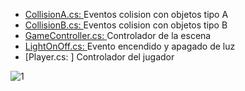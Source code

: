 - [CollisionA.cs: ](https://github.com/alu0100615791/Interfaces-inteligentes/blob/master/p4/CollisionA.cs) Eventos colision con objetos tipo A
- [CollisionB.cs: ](https://github.com/alu0100615791/Interfaces-inteligentes/blob/master/p4/CollisionB.cs) Eventos colision con objetos tipo B
- [GameController.cs: ](https://github.com/alu0100615791/Interfaces-inteligentes/blob/master/p4/GameController.cs) Controlador de la escena
- [LightOnOff.cs: ](https://github.com/alu0100615791/Interfaces-inteligentes/blob/master/p4/LightOnOff.cs) Evento encendido y apagado de luz
- [Player.cs: ] Controlador del jugador

![1](https://user-images.githubusercontent.com/5501167/72207373-715bd480-3490-11ea-9365-54df4b70a289.gif)
